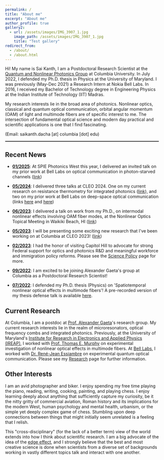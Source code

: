 ```yaml
---
permalink: /
title: "About me"
excerpt: "About me"
author_profile: true
gallery2:
  - url: /assets/images/IMG_3907_1.jpg
    image_path: /assets/images/IMG_3907_1.jpg
    title: "Test gallery"
redirect_from: 
  - /about/
  - /about.html
---
```


<script type="application/ld+json">
  {
  "@context": "https://schema.org/",
  "@type": "Person",
  "name": "Sai Kanth Dacha",
  "jobTitle": "Physicist",
  "url": "skdacha.com",
  "image": "https://skdacha.com/images/IMG_3907_1.png",
  "sameAs": [
    "https://twitter.com/saikanthdacha",
    "http://linkedin.com/in/saikanthdacha/",
    "https://skdacha.com",
    "https://scholar.google.com/citations?user=E0I73ZQAAAAJ"
  ]
  }
</script>

Hi! My name is Sai Kanth, I am a Postdoctoral Research Scientist at the [Quantum and Nonlinear Photonics Group](https://gaeta.apam.columbia.edu) at Columbia University. In July 2022, I defended my Ph.D. thesis in Physics at the University of Maryland. I was previously (May-Dec 2021) a Research Intern at Nokia Bell Labs. In 2016, I received my Bachelor of Technology degree in Engineering Physics at the Indian Institute of Technology (IIT) Madras.

My research interests lie in the broad area of photonics. Nonlinear optics, classical and quantum optical communication, orbital angular momentum (OAM) of light and multimode fibers are of specific interest to me. The intersection of fundamental optical science and modern day practical and scientific applications is one that I find fascinating.

(Email: saikanth.dacha [at] columbia [dot] edu)

<hr style="border:1px solid gray">

## Recent News

- **<u>01/2025</u>**: At SPIE Photonics West this year, I delivered an invited talk on my prior work at Bell Labs on optical communication in photon-starved channels ([link](https://ui.adsabs.harvard.edu/abs/2025SPIE13374E..02D/abstract))
- **<u>05/2024</u>**: I delivered three talks at CLEO 2024. One on my current research on resistance thermometry for integrated photonics ([link](https://opg.optica.org/abstract.cfm?uri=cleo_si-2024-STu4Q.3)), and two on my prior work at Bell Labs on deep-space optical communication (links [here](https://opg.optica.org/abstract.cfm?uri=cleo_si-2024-SW3N.5) and [here](https://opg.optica.org/abstract.cfm?uri=cleo_si-2024-SF3D.3))
- **<u>06/2023</u>**: I delivered a talk on work from my Ph.D., on intermodal nonlinear effects involving OAM fiber modes, at the Nonlinear Optics Topical Meeting in Waikiki Beach, HI ([link](https://doi.org/10.1364/NLO.2023.Th3A.6))
- **<u>05/2023</u>**: I will be presenting some exciting new research that I've been working on at Columbia at CLEO 2023! ([link](https://opg.optica.org/abstract.cfm?uri=CLEO_SI-2023-SW4L.4))
- **<u>02/2023</u>**: I had the honor of visiting Capitol Hill to advocate for strong Federal support for optics and photonics R&D and meaningful workforce and immigration policy reforms. Please see the [Science Policy](https://skdacha.com/scipol/) page for more.
- **<u>09/2022</u>**: I am excited to be joining Alexander Gaeta's group at Columbia as a Postdoctoral Research Scientist!
  
  <!-- - **[Pinned] <u>07/2022</u>**: **Looking for postdoctoral level research opportunities**! Please reach out if you're looking to hire. -->
- **<u>07/2022</u>**: I defended my Ph.D. thesis (Physics) on 'Spatiotemporal nonlinear optical effects in multimode fibers'! A pre-recorded version of my thesis defense talk is available [here](https://youtu.be/EO8tsCD3Sks).
<!-- - **<u>05/2022</u>**: Our recent work on nonlinear interactions between OAM fiber modes has been [published in Optics Express](https://doi.org/10.1364/OE.453944)! -->
<!-- - **<u>07/2021</u>**: **Congressional Science Advocacy**: As part of the [National Photonics Initiative (NPI)](https://www.lightourfuture.org/home/)'s [Congressional Visits](https://www.lightourfuture.org/home/get-involved/congressional-visits/), I met with the offices of several Representatives and Senators of the U.S. Congress to advocate for increased Federal funding for optical sciences -->
<!-- - **<u>06/2021</u>**: Started my research internship at Bell Labs, working with Dr. René-Jean Essiambre! -->
<!-- - **<u>03/2021</u>**: Represented the University of Maryland at the Emory Global Health Case Competition. Watch my team's case presentation [here](https://youtu.be/j1-Z93E8T20)! -->
  
  <!-- - **<u>01/2021</u>**: Our recent work on spatiotemporal characterization of nonlinear optical effects in few-mode fibers got [published in the prestigious journal *Optica*](https://doi.org/10.1364/OPTICA.409060)! -->

## Current Research

At Columbia, I am a postdoc at [Prof. Alexander Gaeta](https://gaeta.apam.columbia.edu)'s research group. My current research interests lie in the realm of microresonators, optical frequency combs and integrated photonics. Previously, at the University of Maryland's [Institute for Research in Electronics and Applied Physics (IREAP)](https://ireap.umd.edu), I worked with [Prof. Thomas E. Murphy](https://ece.umd.edu/clark/faculty/443/Thomas-E-Murphy) on experimental investigation of nonlinear optical effects in multimode fibers. At [Bell Labs](https://www.bell-labs.com/#gref), I worked with [Dr. René-Jean Essiambre](http://www.bell-labs.com/about/researcher-profiles/reneessiambre/) on experimental quantum optical communication. Please see my [Research](https://skdacha.com/research/) page for further information.


## Other Interests

I am an avid photographer and biker. I enjoy spending my free time playing the piano, reading, writing, cooking, painting, and playing chess. I enjoy learning deeply about anything that sufficiently capture my curiosity, be it the nitty gritty of commercial aviation, Roman history and its implications for the modern West, human psychology and mental health, urbanism, or the simple yet deeply complex game of chess. Stumbling upon deep connections between things that might initially seem unrelated is a feeling that I relish.

<!-- I consider myself a "[philomath](https://www.thefreedictionary.com/philomath)" in that I enjoy letting myself get lost in learning things that are new to me, be it the nitty gritty of modern commercial aviation, the fascinating world of ancient Roman history, the complicated field of psychology and mental health, or the all-important modern financial system. One of my favorite things is to explore and delve deep into topics that interest me, and finding that things that might initially seem unrelated in fact share deep connections and parallels. -->

This "cross-disciplinary" (for the lack of a better term) view of the world extends into how I think about scientific research. I am a big advocate of the idea of the [edge effect](https://www.npr.org/2018/07/02/625426015/the-edge-effect), and I strongly believe that the best and most creative science is done when scientists from a diverse set of backgrounds working in vastly different topics talk and interact with one another. 

<!-- You can read more about my interests [here](https://skdacha.com/interests/). -->